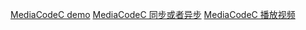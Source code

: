 [MediaCodeC demo](https://juejin.im/post/6844904202838212621)
[MediaCodeC 同步或者异步](https://www.coder.work/article/644675)
[MediaCodeC 播放视频](https://www.jianshu.com/p/c670cccfcf6c)